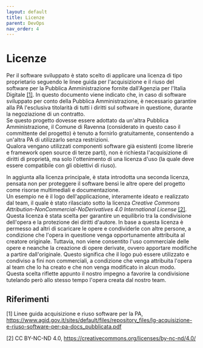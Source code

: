 ```yaml
---
layout: default
title: Licenze
parent: DevOps
nav_order: 4
---
```


# Licenze

Per il software sviluppato è stato scelto di applicare una licenza di tipo proprietario seguendo le linee guida per l'acquisizione e il riuso  del software per la Pubblica Amministrazione fornite dall'Agenzia per l'Italia Digitale <a href="#1">[1]</a>. In questo documento viene indicato che, in caso di software sviluppato per conto della Pubblica Amministrazione, è necessario garantire alla PA l'esclusiva titolarità di tutti i diritti sul software in questione, durante la negoziazione di un contratto.\
Se questo progetto dovesse essere adottato da un'altra Pubblica Amministrazione, il Comune di Ravenna (considerato in questo caso il committente del progetto) è tenuto a fornirlo gratuitamente, consentendo a un'altra PA di utilizzarlo senza restrizioni.\
Qualora vengano utilizzati componenti software già esistenti (come librerie e framework open source di terze parti), non è richiesta l'acquisizione di diritti di proprietà, ma solo l'ottenimento di una licenza d'uso (la quale deve essere compatibile con gli obiettivi di riuso).

In aggiunta alla licenza principale, è stata introdotta una seconda licenza, pensata non per proteggere il software bensì le altre opere del progetto come risorse multimediali e documentazione.\
Un esempio ne è il logo dell'applicazione, interamente ideato e realizzato dal team, il quale è stato rilasciato sotto la licenza *Creative Commons Attribution-NonCommercial-NoDerivatives 4.0 International License* <a href="#2">[2]</a>. Questa licenza è stata scelta per garantire un equilibrio tra la condivisione dell'opera e la protezione dei diritti d'autore.
In base a questa licenza è permesso ad altri di scaricare le opere e condividerle con altre persone, a condizione che l'opera in questione venga opportunamente attribuita al creatore originale. Tuttavia, non viene consentito l'uso commerciale delle opere e neanche la creazione di opere derivate, ovvero apportare modifiche a partire dall'originale. Questo significa che il logo può essere utilizzato e condiviso a fini non commerciali, a condizione che venga attribuita l'opera al team che lo ha creato e che non venga modificato in alcun modo.\
Questa scelta riflette appunto il nostro impegno a favorire la condivisione tutelando però allo stesso tempo l'opera creata dal nostro team.

## Riferimenti

<a id="1">[1]</a> Linee guida acquisizione e riuso software per la PA, https://www.agid.gov.it/sites/default/files/repository_files/lg-acquisizione-e-riuso-software-per-pa-docs_pubblicata.pdf

<a id="2">[2]</a> CC BY-NC-ND 4.0, https://creativecommons.org/licenses/by-nc-nd/4.0/
